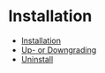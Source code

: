 # Installation
- [Installation](installation/installation.md)
- [Up- or Downgrading](installation/up-or-downgrading.md)
- [Uninstall](installation/uninstall.md)
